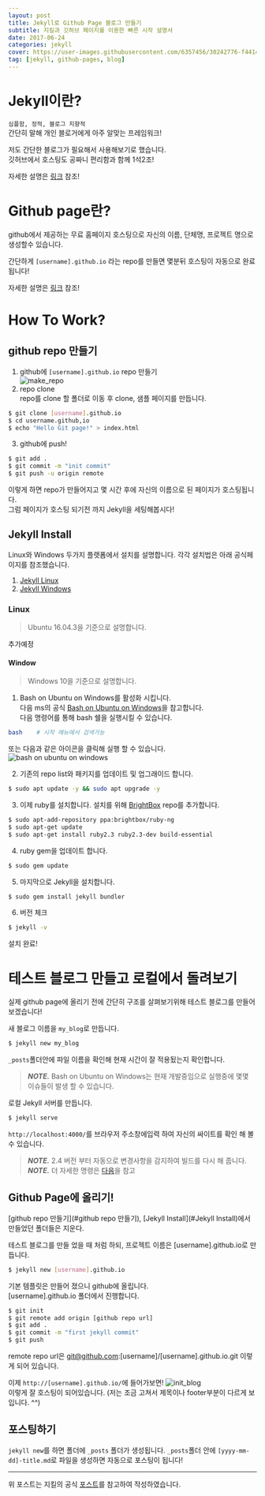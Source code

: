 ```yaml
---
layout: post
title: Jekyll로 Github Page 블로그 만들기
subtitle: 지킬과 깃허브 페이지를 이용한 빠른 시작 설명서
date: 2017-06-24
categories: jekyll
cover: https://user-images.githubusercontent.com/6357456/30242776-f4414866-959c-11e7-9bc1-d4d118863b1c.png
tag: [jekyll, github-pages, blog]
---    
```


# Jekyll이란?
`심플함, 정적, 블로그 지향적`  
간단히 말해 개인 블로거에게 아주 알맞는 프레임워크!

저도 간단한 블로그가 필요해서 사용해보기로 했습니다.  
깃허브에서 호스팅도 공짜니 편리함과 함께 1석2조!

자세한 설명은 [링크](https://jekyllrb.com/) 참조!

# Github page란?
github에서 제공하는 무료 홈페이지 호스팅으로 자신의 이름, 단체명, 프로젝트 명으로 생성할수 있습니다.

간단하게 `[username].github.io` 라는 repo를 만들면
몇분뒤 호스팅이 자동으로 완료 됩니다!

자세한 설명은 [링크](https://pages.github.com/) 참조!

# How To Work?

## github repo 만들기
1. github에 `[username].github.io` repo 만들기     
    ![make_repo](https://user-images.githubusercontent.com/6357456/27508224-799bfbb4-591b-11e7-8099-f5cf172f32d7.png)  
2. repo clone  
repo를 clone 할 폴더로 이동 후 clone, 샘플 페이지를 만듭니다.  
```bash
$ git clone [username].github.io
$ cd username.github,io
$ echo "Hello Git page!" > index.html
```
3. github에 push!
```bash
$ git add .
$ git commit -m "init commit"
$ git push -u origin remote
```
이렇게 하면 repo가 만들어지고 몇 시간 후에 자신의 이름으로 된 페이지가 호스팅됩니다.  
그럼 페이지가 호스팅 되기전 까지 Jekyll을 세팅해봅시다!

## Jekyll Install
Linux와 Windows 두가지 플랫폼에서 설치를 설명합니다.
각각 설치법은 아래 공식페이지를 참조했습니다. 
1. [Jekyll Linux](https://jekyllrb.com/docs/installation/)
2. [Jekyll Windows](https://jekyllrb.com/docs/windows/) 

### Linux
> Ubuntu 16.04.3을 기준으로 설명합니다.

추가예정

#### Window
> Windows 10을 기준으로 설명합니다.

1. Bash on Ubuntu on Windows를 활성화 시킵니다.  
다음 ms의 공식 [Bash on Ubuntu on Windows](https://msdn.microsoft.com/ko-kr/commandline/wsl/about)을 참고합니다.  
다음 명령어를 통해 bash 쉘을 실행시킬 수 있습니다.
```bash
bash    # 시작 메뉴에서 검색가능 
```
또는 다음과 같은 아이콘을 클릭해 실행 할 수 있습니다.  
![bash on ubuntu on windows](https://user-images.githubusercontent.com/6357456/27509887-7d822f48-5941-11e7-988a-4e25138992aa.png)

2. 기존의 repo list와 패키지를 업데이트 및 업그래이드 합니다.
```bash
$ sudo apt update -y && sudo apt upgrade -y
```
3. 이제 ruby를 설치합니다. 설치를 위해 [BrightBox](https://www.brightbox.com/docs/ruby/ubuntu/) repo를 추가합니다.
```bash
$ sudo apt-add-repository ppa:brightbox/ruby-ng
$ sudo apt-get update
$ sudo apt-get install ruby2.3 ruby2.3-dev build-essential
```
4. ruby gem을 업데이트 합니다.
```bash
$ sudo gem update
```
5. 마지막으로 Jekyll을 설치합니다.
```bash
$ sudo gem install jekyll bundler
```
6. 버전 체크
```bash
$ jekyll -v
```
설치 완료!

# 테스트 블로그 만들고 로컬에서 돌려보기
실제 github page에 올리기 전에 간단히 구조를 살펴보기위해 테스트 블로그를 만들어보겠습니다!

새 블로그 이름을 `my_blog`로 만듭니다.
```bash
$ jekyll new my_blog
```
`_posts`폴더안에 파일 이름을 확인해 현재 시간이 잘 적용됬는지 확인합니다.
> ***NOTE.*** Bash on Ubuntu on Windows는 현재 개발중임으로 실행중에 몇몇 이슈들이 발생 할 수 있습니다.

로컬 Jekyll 서버를 만듭니다.
```bash
$ jekyll serve
```
`http://localhost:4000/`를 브라우저 주소창에입력 하여 자신의 싸이트를 확인 해 볼 수 있습니다.  
> ***NOTE.*** 2.4 버전 부터 자동으로 변경사항을 감지하여 빌드를 다시 해 줍니다.  
> ***NOTE.*** 더 자세한 명령은 [다음](http://jekyllrb-ko.github.io/docs/usage/)을 참고

## Github Page에 올리기!

[github repo 만들기](#github repo 만들기), [Jekyll Install](#Jekyll Install)에서 만들었던 폴더들은 지운다.

테스트 블로그를 만들 었을 때 처럼 하되, 프로젝트 이름은 [username].github.io로 만듭니다.
```bash
$ jekyll new [username].github.io
```
기본 템플릿은 만들어 졌으니 github에 올립니다.  
[username].github.io 폴더에서 진행합니다.  
```bash
$ git init
$ git remote add origin [github repo url]
$ git add .
$ git commit -m "first jekyll commit"
$ git push
```
remote repo url은 git@github.com:[username]/[username].github.io.git 이렇게 되어 있습니다.

이제 `http://[username].github.io/`에 들어가보면!
![init_blog](https://user-images.githubusercontent.com/6357456/27743476-1a153f3a-5df7-11e7-8df7-2c46c5a3475d.png)  
이렇게 잘 호스팅이 되어있습니다. (저는 조금 고쳐서 제목이나 footer부분이 다르게 보입니다. ^^)

## 포스팅하기
`jekyll new`를 하면 폴더에 `_posts` 폴더가 생성됩니다.
`_posts`폴더 안에 `[yyyy-mm-dd]-title.md`로 파일을 생성하면 자동으로 포스팅이 됩니다!

---
위 포스트는 지킬의 공식 
[포스트](http://http://jekyllrb-ko.github.io/docs/home/)를 참고하여 작성하였습니다.